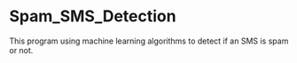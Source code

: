 # Spam_SMS_Detection
This program using machine learning algorithms to detect if an SMS is spam or not.
